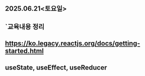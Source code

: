 ## 2025.06.21<토요일>
## `교육내용 정리

## https://ko.legacy.reactjs.org/docs/getting-started.html

## useState, useEffect, useReducer
